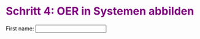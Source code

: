 <h1 style="color:#800080">Schritt 4: OER in Systemen abbilden</h1>

  <label for="fname">First name:</label>
  <input type="text" id="test" name="test">
  <script>
  let answer = document.querySelector("#test").value;
  if (answer === hi){
    
  }else{
  
  }
  </script>
